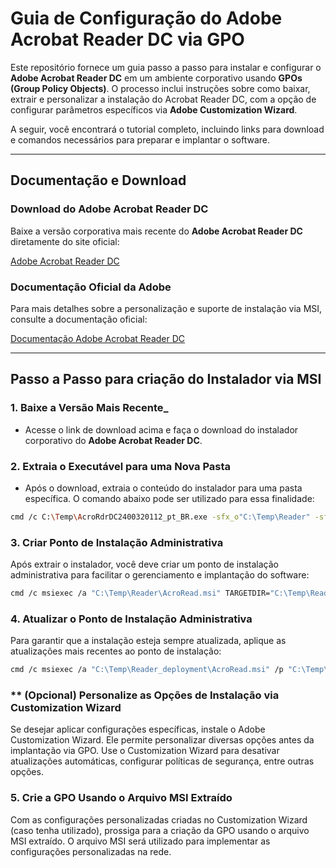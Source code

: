 # Guia de Configuração do Adobe Acrobat Reader DC via GPO

Este repositório fornece um guia passo a passo para instalar e configurar o **Adobe Acrobat Reader DC** em um ambiente corporativo usando **GPOs (Group Policy Objects)**. O processo inclui instruções sobre como baixar, extrair e personalizar a instalação do Acrobat Reader DC, com a opção de configurar parâmetros específicos via **Adobe Customization Wizard**.

A seguir, você encontrará o tutorial completo, incluindo links para download e comandos necessários para preparar e implantar o software.

---

## **Documentação e Download**

### Download do Adobe Acrobat Reader DC

Baixe a versão corporativa mais recente do **Adobe Acrobat Reader DC** diretamente do site oficial:

[Adobe Acrobat Reader DC](https://get.adobe.com/reader/enterprise/)

### Documentação Oficial da Adobe

Para mais detalhes sobre a personalização e suporte de instalação via MSI, consulte a documentação oficial:

[Documentação Adobe Acrobat Reader DC](https://www.adobe.com/devnet-docs/acrobatetk/tools/VirtualizationGuide/cmdline.html#msi-support)

---

## **Passo a Passo para criação do Instalador via MSI**

### 1. **Baixe a Versão Mais Recente**_

- Acesse o link de download acima e faça o download do instalador corporativo do **Adobe Acrobat Reader DC**.

### 2. **Extraia o Executável para uma Nova Pasta**

- Após o download, extraia o conteúdo do instalador para uma pasta específica. O comando abaixo pode ser utilizado para essa finalidade:

```bash
cmd /c C:\Temp\AcroRdrDC2400320112_pt_BR.exe -sfx_o"C:\Temp\Reader" -sfx_ne
```

### 3. Criar Ponto de Instalação Administrativa
Após extrair o instalador, você deve criar um ponto de instalação administrativa para facilitar o gerenciamento e implantação do software:

```bash
cmd /c msiexec /a "C:\Temp\Reader\AcroRead.msi" TARGETDIR="C:\Temp\Reader_deployment"
```

### 4. Atualizar o Ponto de Instalação Administrativa
Para garantir que a instalação esteja sempre atualizada, aplique as atualizações mais recentes ao ponto de instalação:

```bash
cmd /c msiexec /a "C:\Temp\Reader_deployment\AcroRead.msi" /p "C:\Temp\Reader\AcroRdrDCUpd2400320112.msp" TARGETDIR="C:\Temp\Reader_deployment"
```


### ** (Opcional) Personalize as Opções de Instalação via Customization Wizard
Se desejar aplicar configurações específicas, instale o Adobe Customization Wizard. Ele permite personalizar diversas opções antes da implantação via GPO.
Use o Customization Wizard para desativar atualizações automáticas, configurar políticas de segurança, entre outras opções.

### 5. Crie a GPO Usando o Arquivo MSI Extraído
Com as configurações personalizadas criadas no Customization Wizard (caso tenha utilizado), prossiga para a criação da GPO usando o arquivo MSI extraído. O arquivo MSI será utilizado para implementar as configurações personalizadas na rede.

